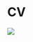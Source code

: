 # CV

<a href="http://goldsborough.mit-license.org"><img src="https://img.shields.io/github/license/mashape/apistatus.png"></a>
